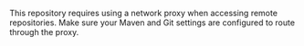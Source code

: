 This repository requires using a network proxy when accessing remote repositories.
Make sure your Maven and Git settings are configured to route through the proxy.
